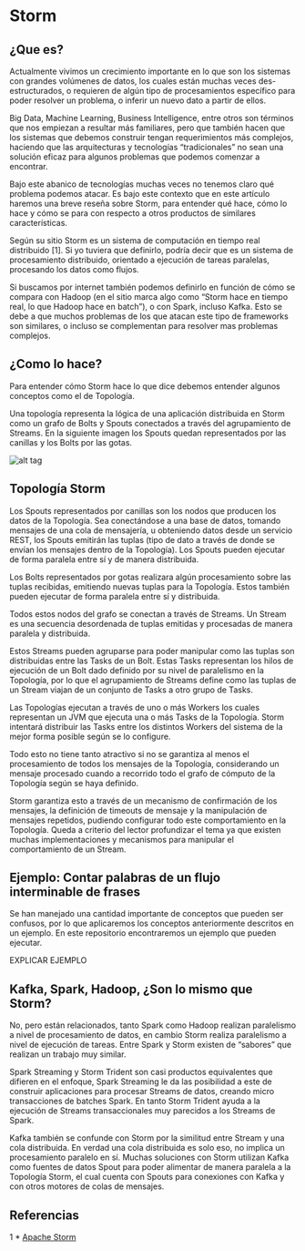# Storm

## ¿Que es?

Actualmente vivimos un crecimiento importante en lo que son los sistemas con grandes volúmenes de datos, los cuales están muchas veces  des-estructurados, o requieren de algún tipo de procesamientos específico para poder resolver un problema, o inferir un nuevo dato a partir de ellos. 

Big Data, Machine Learning, Business Intelligence, entre otros son términos que nos empiezan a resultar más familiares, pero que también hacen que los sistemas que debemos construir tengan requerimientos más complejos, haciendo que las arquitecturas y tecnologías “tradicionales” no sean una solución eficaz para algunos problemas que podemos comenzar a encontrar.

Bajo este abanico de tecnologías muchas veces no tenemos claro qué problema podemos atacar. Es bajo este contexto que en este artículo haremos una breve reseña sobre Storm, para entender qué hace, cómo lo hace y cómo se para con respecto a otros productos de similares características.

Según su sitio Storm es un sistema de computación en tiempo real distribuido [1]. Si yo tuviera que definirlo, podría decir que es un sistema de procesamiento distribuido, orientado a ejecución de tareas paralelas, procesando los datos como flujos.

Si buscamos por internet también podemos definirlo en función de cómo se compara con Hadoop (en el sitio marca algo como “Storm hace en tiempo real, lo que Hadoop hace en batch”), o con Spark, incluso Kafka. Esto se debe a que muchos problemas de los que atacan este tipo de frameworks son similares, o incluso se complementan para resolver mas problemas complejos.

## ¿Como lo hace?

Para entender cómo Storm hace lo que dice debemos entender algunos conceptos como el de Topología.

Una topología representa la lógica de una aplicación distribuida en Storm como un grafo de Bolts y Spouts conectados a través del agrupamiento de Streams. En la siguiente imagen los Spouts quedan representados por las canillas y los Bolts por las gotas. 

![alt tag](http://storm.apache.org/images/storm-flow.png)

## Topología Storm

Los Spouts representados por canillas son los nodos que producen los datos de la Topología. Sea conectándose a una base de datos, tomando mensajes de una cola de mensajería, u obteniendo datos desde un servicio REST, los Spouts emitirán las tuplas (tipo de dato a través de donde se envían los mensajes dentro de la Topología). Los Spouts pueden ejecutar de forma paralela entre sí y de manera distribuida.

Los Bolts representados por gotas realizara algún procesamiento sobre las tuplas recibidas, emitiendo nuevas tuplas para la Topología. Estos también pueden ejecutar de forma paralela entre sí y distribuida.

Todos estos nodos del grafo se conectan a través de Streams. Un Stream es una secuencia desordenada de tuplas emitidas y procesadas de manera paralela y distribuida.

Estos Streams pueden agruparse para poder manipular como las tuplas son distribuidas entre las Tasks de un Bolt. Estas Tasks representan los hilos de ejecución de un Bolt dado definido por su nivel de paralelismo en la Topología, por lo que el agrupamiento de Streams define como las tuplas de un Stream viajan de un conjunto de Tasks a otro grupo de Tasks.

Las Topologías ejecutan a través de uno o más Workers los cuales representan un JVM que ejecuta una o más Tasks de la Topología. Storm intentará distribuir las Tasks entre los distintos Workers del sistema de la mejor forma posible según se lo configure.

Todo esto no tiene tanto atractivo si no se garantiza al menos el procesamiento de todos los mensajes de la Topología, considerando un mensaje procesado cuando a recorrido todo el grafo de cómputo de la Topología según se haya definido. 

Storm garantiza esto a través de un mecanismo de confirmación de los mensajes, la definición de timeouts de mensaje y la manipulación de mensajes repetidos, pudiendo configurar todo este comportamiento en la Topología. Queda a criterio del lector profundizar el tema ya que existen muchas implementaciones y mecanismos para manipular el comportamiento de un Stream.

## Ejemplo: Contar palabras de un flujo interminable de frases

Se han manejado una cantidad importante de conceptos que pueden ser confusos, por lo que aplicaremos los conceptos anteriormente descritos en un ejemplo. En este repositorio encontraremos un ejemplo que pueden ejecutar.

EXPLICAR EJEMPLO

## Kafka, Spark, Hadoop, ¿Son lo mismo que Storm?

No, pero están relacionados, tanto Spark como Hadoop realizan paralelismo a nivel de procesamiento de datos, en cambio Storm realiza paralelismo a nivel de ejecución de tareas. Entre Spark y Storm existen de “sabores” que realizan un trabajo muy similar. 

Spark Streaming y Storm Trident son casi productos equivalentes que difieren en el enfoque, Spark Streaming le da las posibilidad a este de construir aplicaciones para procesar Streams de datos, creando micro transacciones de batches Spark. En tanto Storm Trident ayuda a la ejecución de Streams transaccionales muy parecidos a los Streams de Spark.

Kafka también se confunde con Storm por la similitud entre Stream y una cola distribuida. En verdad una cola distribuida es solo eso, no implica un procesamiento paralelo en sí. Muchas soluciones con Storm utilizan Kafka como fuentes de datos Spout para poder alimentar de manera paralela a la Topología Storm, el cual cuenta con Spouts para conexiones con Kafka y con otros motores de colas de mensajes.


## Referencias

1 * [Apache Storm](http://storm.apache.org/)


